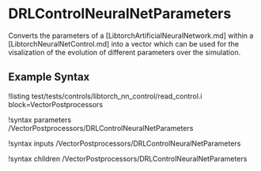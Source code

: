 # DRLControlNeuralNetParameters

Converts the parameters of a [LibtorchArtificialNeuralNetwork.md] within a [LibtorchNeuralNetControl.md]
into a vector which can be used for the visalization of the evolution of different parameters over the
simulation.

## Example Syntax

!listing test/tests/controls/libtorch_nn_control/read_control.i block=VectorPostprocessors

!syntax parameters /VectorPostprocessors/DRLControlNeuralNetParameters

!syntax inputs /VectorPostprocessors/DRLControlNeuralNetParameters

!syntax children /VectorPostprocessors/DRLControlNeuralNetParameters

